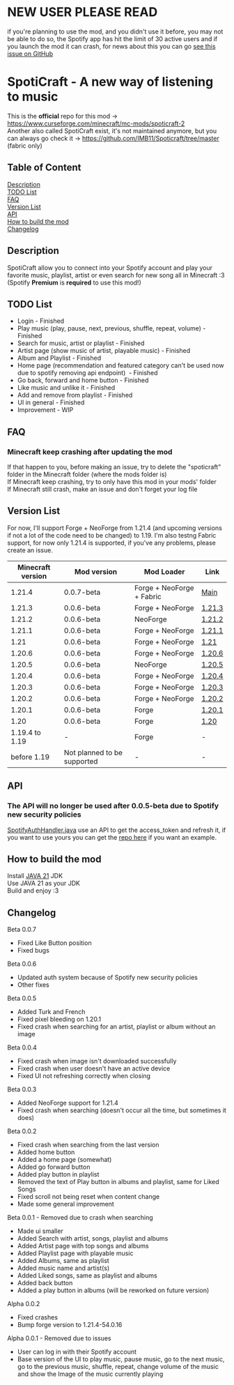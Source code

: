 # NEW USER PLEASE READ
if you're planning to use the mod, and you didn't use it before, you may not be able to do so, the Spotify app has hit the limit of 30 active users and if you launch the mod it can crash, for news about this you can go [see this issue on GitHub](https://github.com/LeonimusTTV/SpotiCraft/issues/2)

# SpotiCraft - A new way of listening to music

This is the **official** repo for this mod -> https://www.curseforge.com/minecraft/mc-mods/spoticraft-2 \
Another also called SpotiCraft exist, it's not maintained anymore, but you can always go check it -> https://github.com/IMB11/Spoticraft/tree/master (fabric only)

## Table of Content
[Description](#description)\
[TODO List](#todo-list)\
[FAQ](#faq)\
[Version List](#version-list)\
[API](#api)\
[How to build the mod](#how-to-build-the-mod)\
[Changelog](#changelog)

## Description
SpotiCraft allow you to connect into your Spotify account and play your favorite music, playlist, artist or even search for new song all in Minecraft :3 (Spotify **Premium** is **required** to use this mod!)

## TODO List
- Login - Finished
- Play music (play, pause, next, previous, shuffle, repeat, volume) - Finished
- Search for music, artist or playlist - Finished
- Artist page (show music of artist, playable music) - Finished
- Album and Playlist - Finished
- Home page (recommendation and featured category can't be used now due to spotify removing api endpoint)  - Finished
- Go back, forward and home button - Finished
- Like music and unlike it - Finished
- Add and remove from playlist - Finished
- UI in general - Finished
- Improvement - WIP

## FAQ

### Minecraft keep crashing after updating the mod

If that happen to you, before making an issue, try to delete the "spoticraft" folder in the Minecraft folder (where the mods folder is)\
If Minecraft keep crashing, try to only have this mod in your mods' folder\
If Minecraft still crash, make an issue and don't forget your log file

## Version List
For now, I'll support Forge + NeoForge from 1.21.4 (and upcoming versions if not a lot of the code need to be changed) to 1.19.
I'm also testng Fabric support, for now only 1.21.4 is supported, if you've any problems, please create an issue.

| Minecraft version | Mod version                 | Mod Loader                | Link                                                            |
|-------------------|-----------------------------|---------------------------|-----------------------------------------------------------------|
| 1.21.4            | 0.0.7-beta                  | Forge + NeoForge + Fabric | [Main](https://github.com/LeonimusTTV/SpotiCraft/tree/master)   |
| 1.21.3            | 0.0.6-beta                  | Forge + NeoForge          | [1.21.3](https://github.com/LeonimusTTV/SpotiCraft/tree/1.21.3) |
| 1.21.2            | 0.0.6-beta                  | NeoForge                  | [1.21.2](https://github.com/LeonimusTTV/SpotiCraft/tree/1.21.2) |
| 1.21.1            | 0.0.6-beta                  | Forge + NeoForge          | [1.21.1](https://github.com/LeonimusTTV/SpotiCraft/tree/1.21.1) |
| 1.21              | 0.0.6-beta                  | Forge + NeoForge          | [1.21](https://github.com/LeonimusTTV/SpotiCraft/tree/1.21)     |
| 1.20.6            | 0.0.6-beta                  | Forge + NeoForge          | [1.20.6](https://github.com/LeonimusTTV/SpotiCraft/tree/1.20.6) |
| 1.20.5            | 0.0.6-beta                  | NeoForge                  | [1.20.5](https://github.com/LeonimusTTV/SpotiCraft/tree/1.20.5) |
| 1.20.4            | 0.0.6-beta                  | Forge + NeoForge          | [1.20.4](https://github.com/LeonimusTTV/SpotiCraft/tree/1.20.4) |
| 1.20.3            | 0.0.6-beta                  | Forge + NeoForge          | [1.20.3](https://github.com/LeonimusTTV/SpotiCraft/tree/1.20.3) |
| 1.20.2            | 0.0.6-beta                  | Forge + NeoForge          | [1.20.2](https://github.com/LeonimusTTV/SpotiCraft/tree/1.20.2) |
| 1.20.1            | 0.0.6-beta                  | Forge                     | [1.20.1](https://github.com/LeonimusTTV/SpotiCraft/tree/1.20.1) |
| 1.20              | 0.0.6-beta                  | Forge                     | [1.20](https://github.com/LeonimusTTV/SpotiCraft/tree/1.20)     |
| 1.19.4 to 1.19    | -                           | Forge                     | -                                                               |
| before 1.19       | Not planned to be supported | -                         | -                                                               |

## API
### The API will no longer be used after 0.0.5-beta due to Spotify new security policies
[SpotifyAuthHandler.java](https://github.com/LeonimusTTV/SpotiCraft/blob/master/src/main/java/com/leonimust/spoticraft/server/SpotifyAuthHandler.java#L31) use an API to get the access_token and refresh it, if you want to use yours you can get the [repo here](https://github.com/LeonimusTTV/SpotiCraft-API) if you want an example.

## How to build the mod
Install [JAVA 21](https://adoptium.net/temurin/releases/) JDK\
Use JAVA 21 as your JDK\
Build and enjoy :3

## Changelog
Beta 0.0.7
- Fixed Like Button position
- Fixed bugs

Beta 0.0.6
- Updated auth system because of Spotify new security policies
- Other fixes

Beta 0.0.5
- Added Turk and French
- Fixed pixel bleeding on 1.20.1
- Fixed crash when searching for an artist, playlist or album without an image

Beta 0.0.4
- Fixed crash when image isn't downloaded successfully
- Fixed crash when user doesn't have an active device
- Fixed UI not refreshing correctly when closing

Beta 0.0.3
- Added NeoForge support for 1.21.4
- Fixed crash when searching (doesn't occur all the time, but sometimes it does)

Beta 0.0.2
- Fixed crash when searching from the last version
- Added home button
- Added a home page (somewhat)
- Added go forward button
- Added play button in playlist
- Removed the text of Play button in albums and playlist, same for Liked Songs
- Fixed scroll not being reset when content change
- Made some general improvement

Beta 0.0.1 - Removed due to crash when searching
- Made ui smaller
- Added Search with artist, songs, playlist and albums
- Added Artist page with top songs and albums
- Added Playlist page with playable music
- Added Albums, same as playlist
- Added music name and artist(s)
- Added Liked songs, same as playlist and albums
- Added back button
- Added a play button in albums (will be reworked on future version)

Alpha 0.0.2
- Fixed crashes
- Bump forge version to 1.21.4-54.0.16

Alpha 0.0.1 - Removed due to issues
- User can log in with their Spotify account
- Base version of the UI to play music, pause music, go to the next music, go to the previous music, shuffle, repeat, change volume of the music and show the Image of the music currently playing
